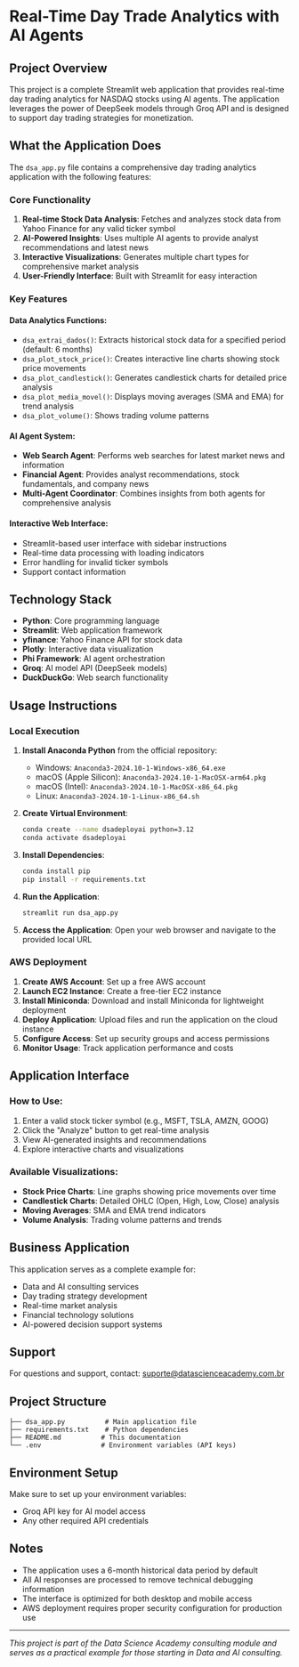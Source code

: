 # Real-Time Day Trade Analytics with AI Agents

## Project Overview

This project is a complete Streamlit web application that provides real-time day trading analytics for NASDAQ stocks using AI agents. The application leverages the power of DeepSeek models through Groq API and is designed to support day trading strategies for monetization.

## What the Application Does

The `dsa_app.py` file contains a comprehensive day trading analytics application with the following features:

### Core Functionality

1. **Real-time Stock Data Analysis**: Fetches and analyzes stock data from Yahoo Finance for any valid ticker symbol
2. **AI-Powered Insights**: Uses multiple AI agents to provide analyst recommendations and latest news
3. **Interactive Visualizations**: Generates multiple chart types for comprehensive market analysis
4. **User-Friendly Interface**: Built with Streamlit for easy interaction

### Key Features

#### Data Analytics Functions:
- `dsa_extrai_dados()`: Extracts historical stock data for a specified period (default: 6 months)
- `dsa_plot_stock_price()`: Creates interactive line charts showing stock price movements
- `dsa_plot_candlestick()`: Generates candlestick charts for detailed price analysis
- `dsa_plot_media_movel()`: Displays moving averages (SMA and EMA) for trend analysis
- `dsa_plot_volume()`: Shows trading volume patterns

#### AI Agent System:
- **Web Search Agent**: Performs web searches for latest market news and information
- **Financial Agent**: Provides analyst recommendations, stock fundamentals, and company news
- **Multi-Agent Coordinator**: Combines insights from both agents for comprehensive analysis

#### Interactive Web Interface:
- Streamlit-based user interface with sidebar instructions
- Real-time data processing with loading indicators
- Error handling for invalid ticker symbols
- Support contact information

## Technology Stack

- **Python**: Core programming language
- **Streamlit**: Web application framework
- **yfinance**: Yahoo Finance API for stock data
- **Plotly**: Interactive data visualization
- **Phi Framework**: AI agent orchestration
- **Groq**: AI model API (DeepSeek models)
- **DuckDuckGo**: Web search functionality

## Usage Instructions

### Local Execution

1. **Install Anaconda Python** from the official repository:
   - Windows: `Anaconda3-2024.10-1-Windows-x86_64.exe`
   - macOS (Apple Silicon): `Anaconda3-2024.10-1-MacOSX-arm64.pkg`
   - macOS (Intel): `Anaconda3-2024.10-1-MacOSX-x86_64.pkg`
   - Linux: `Anaconda3-2024.10-1-Linux-x86_64.sh`

2. **Create Virtual Environment**:
   ```bash
   conda create --name dsadeployai python=3.12
   conda activate dsadeployai
   ```

3. **Install Dependencies**:
   ```bash
   conda install pip
   pip install -r requirements.txt
   ```

4. **Run the Application**:
   ```bash
   streamlit run dsa_app.py
   ```

5. **Access the Application**: Open your web browser and navigate to the provided local URL

### AWS Deployment

1. **Create AWS Account**: Set up a free AWS account
2. **Launch EC2 Instance**: Create a free-tier EC2 instance
3. **Install Miniconda**: Download and install Miniconda for lightweight deployment
4. **Deploy Application**: Upload files and run the application on the cloud instance
5. **Configure Access**: Set up security groups and access permissions
6. **Monitor Usage**: Track application performance and costs

## Application Interface

### How to Use:
1. Enter a valid stock ticker symbol (e.g., MSFT, TSLA, AMZN, GOOG)
2. Click the "Analyze" button to get real-time analysis
3. View AI-generated insights and recommendations
4. Explore interactive charts and visualizations

### Available Visualizations:
- **Stock Price Charts**: Line graphs showing price movements over time
- **Candlestick Charts**: Detailed OHLC (Open, High, Low, Close) analysis
- **Moving Averages**: SMA and EMA trend indicators
- **Volume Analysis**: Trading volume patterns and trends

## Business Application

This application serves as a complete example for:
- Data and AI consulting services
- Day trading strategy development
- Real-time market analysis
- Financial technology solutions
- AI-powered decision support systems

## Support

For questions and support, contact: suporte@datascienceacademy.com.br

## Project Structure

```
├── dsa_app.py          # Main application file
├── requirements.txt    # Python dependencies
├── README.md          # This documentation
└── .env               # Environment variables (API keys)
```

## Environment Setup

Make sure to set up your environment variables:
- Groq API key for AI model access
- Any other required API credentials

## Notes

- The application uses a 6-month historical data period by default
- All AI responses are processed to remove technical debugging information
- The interface is optimized for both desktop and mobile access
- AWS deployment requires proper security configuration for production use

---

*This project is part of the Data Science Academy consulting module and serves as a practical example for those starting in Data and AI consulting.*